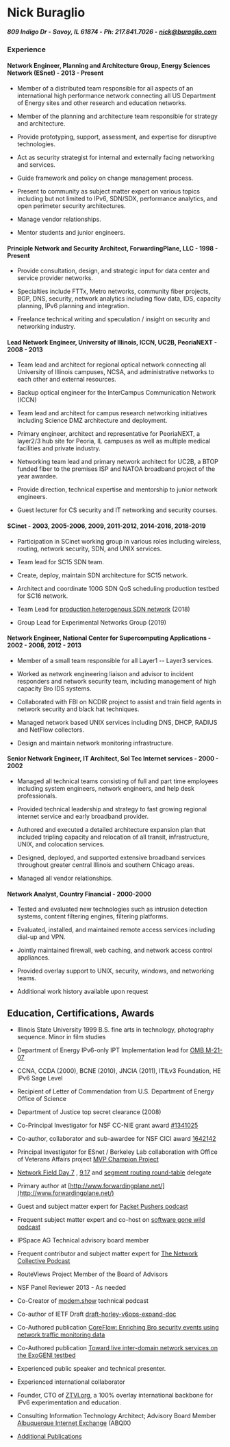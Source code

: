 # Nick Buraglio
***809 Indigo Dr -***
***Savoy, IL 61874 -***
***Ph: 217.841.7026 -***
***[nick@buraglio.com](mailto:nick@buraglio.com)***

### Experience

#### Network Engineer, Planning and Architecture Group, Energy Sciences Network (ESnet) - 2013 - Present

- Member of a distributed team responsible for all aspects of an
international high performance network connecting all US Department of
Energy sites and other research and education networks.

- Member of the planning and architecture team responsible for strategy
and architecture.

- Provide prototyping, support, assessment, and expertise for disruptive
technologies.

- Act as security strategist for internal and externally facing networking
and services.

- Guide framework and policy on change management process.

- Present to community as subject matter expert on various topics
including but not limited to IPv6, SDN/SDX, performance analytics, and
open perimeter security architectures.

- Manage vendor relationships.

- Mentor students and junior engineers.

#### Principle Network and Security Architect, ForwardingPlane, LLC - 1998 - Present

- Provide consultation, design, and strategic input for data center and
service provider networks.

- Specialties include FTTx, Metro networks, community fiber projects, BGP,
DNS, security, network analytics including flow data, IDS, capacity
planning, IPv6 planning and integration.

- Freelance technical writing and speculation / insight on security and
networking industry.

#### Lead Network Engineer, University of Illinois, ICCN, UC2B, PeoriaNEXT - 2008 - 2013

- Team lead and architect for regional optical network connecting all
University of Illinois campuses, NCSA, and administrative networks to
each other and external resources.

- Backup optical engineer for the InterCampus Communication Network (ICCN)

- Team lead and architect for campus research networking initiatives
including Science DMZ architecture and deployment.

- Primary engineer, architect and representative for PeoriaNEXT, a
layer2/3 hub site for Peoria, IL campuses as well as multiple medical
facilities and private industry.

- Networking team lead and primary network architect for UC2B, a BTOP
funded fiber to the premises ISP and NATOA broadband project of the year
awardee.

- Provide direction, technical expertise and mentorship to junior network
engineers.

- Guest lecturer for CS security and IT networking and security courses.

#### SCinet - 2003, 2005-2006, 2009, 2011-2012, 2014-2016, 2018-2019

- Participation in SCinet working group in various roles including
wireless, routing, network security, SDN, and UNIX services.

- Team lead for SC15 SDN team.

- Create, deploy, maintain SDN architecture for SC15 network.

- Architect and coordinate 100G SDN QoS scheduling production testbed for
SC16 network.

- Team Lead for [production heterogenous SDN
network](https://noviflow.com/sc18/) (2018)

- Group Lead for Experimental Networks Group (2019)

#### Network Engineer, National Center for Supercomputing Applications - 2002 - 2008, 2012 - 2013

- Member of a small team responsible for all Layer1 -- Layer3 services.

- Worked as network engineering liaison and advisor to incident responders
and network security team, including management of high capacity Bro IDS
systems.

- Collaborated with FBI on NCDIR project to assist and train field agents
in network security and black hat techniques.

- Managed network based UNIX services including DNS, DHCP, RADIUS and
NetFlow collectors.

- Design and maintain network monitoring infrastructure.

#### Senior Network Engineer, IT Architect, Sol Tec Internet services - 2000 - 2002

- Managed all technical teams consisting of full and part time employees
including system engineers, network engineers, and help desk
professionals.

- Provided technical leadership and strategy to fast growing regional
internet service and early broadband provider.

- Authored and executed a detailed architecture expansion plan that
included tripling capacity and relocation of all transit,
infrastructure, UNIX, and colocation services.

- Designed, deployed, and supported extensive broadband services
throughout greater central Illinois and southern Chicago areas.

- Managed all vendor relationships.

#### Network Analyst, Country Financial - 2000-2000

- Tested and evaluated new technologies such as intrusion detection
systems, content filtering engines, filtering platforms.

- Evaluated, installed, and maintained remote access services including
dial-up and VPN.

- Jointly maintained firewall, web caching, and network access control
appliances.

- Provided overlay support to UNIX, security, windows, and networking
teams.

- Additional work history available upon request

## Education, Certifications, Awards

-   Illinois State University 1999 B.S. fine arts in technology,
    photography sequence. Minor in film studies

-   Department of Energy IPv6-only IPT Implementation lead for [OMB M-21-07](https://www.whitehouse.gov/wp-content/uploads/2020/11/M-21-07.pdf)


-   CCNA, CCDA (2000), BCNE (2010), JNCIA (2011), ITILv3 Foundation, HE
    IPv6 Sage Level

-   Recipient of Letter of Commendation from U.S. Department of Energy
    Office of Science

-   Department of Justice top secret clearance (2008)

-    Co-Principal Investigator for NSF CC-NIE grant award
    [#1341025](http://www.nsf.gov/awardsearch/showAward?AWD_ID=1341025&HistoricalAwards=false)

-    Co-author, collaborator and sub-awardee for NSF CICI award
    [1642142](https://nsf.gov/awardsearch/showAward?AWD_ID=1642142)

-   Principal Investigator for ESnet / Berkeley Lab collaboration with
    Office of Veterans Affairs project [MVP Champion
    Project](https://www.energy.gov/articles/doe-and-va-team-improve-healthcare-veterans)

-   [Network Field Day 7](http://techfieldday.com/event/nfd7/) ,
    [9](http://techfieldday.com/event/nfd9/),[17](https://techfieldday.com/event/nfd17/) and [segment routing round-table](http://techfieldday.com/event/srr1/)
    delegate

-   Primary author at
    [http://www.forwardingplane.net/](http://www.forwardingplane.net/)

-   Guest and subject matter expert for [Packet Pushers
    podcast](http://packetpushers.net/podcast/)

-   Frequent subject matter expert and co-host on [software gone wild
    podcast](https://www.ipspace.net/Podcast/Software_Gone_Wild/About)

-   IPSpace AG Technical advisory board member

-   Frequent contributor and subject matter expert for [The Network
    Collective
    Podcast](https://thenetworkcollective.com/?s=buraglio)

-   RouteViews Project Member of the Board of Advisors

-   NSF Panel Reviewer 2013 - As needed

-   Co-Creator of [modem.show](https://wwww.modem.show) technical
    podcast

-   Co-author of IETF Draft
    [draft-horley-v6ops-expand-doc](https://datatracker.ietf.org/doc/draft-horley-v6ops-expand-doc/)

-   Co-Authored publication [CoreFlow: Enriching Bro security events
    using network traffic monitoring
    data](http://delaat.net/pubs/2017-j-2.pdf)

-   Co-Authored publication [Toward live inter-domain network services
    on the ExoGENI
    testbed](https://ieeexplore.ieee.org/abstract/document/8407026)

-    Experienced public speaker and technical presenter.

-    Experienced international collaborator

-    Founder, CTO of [ZTVI.org](https://www.ztvi.org/about/), a 100% overlay international backbone for IPv6 experimentation and education. 

-   Consulting Information Technology Architect; Advisory Board Member
    [Albuquerque Internet Exchange](https://www.abqix.net) (ABQIX)

-  [Additional Publications](https://scholar.google.com/scholar?scilib=1&scioq=buraglio&hl=en&as_sdt=0,14)
